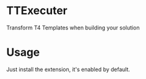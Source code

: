 # TTExecuter

Transform T4 Templates when building your solution

# Usage

Just install the extension, it's enabled by default. 
